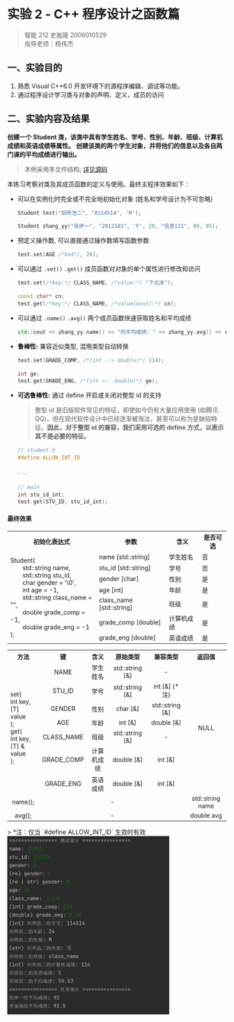 # 实验 2 - C++ 程序设计之函数篇

> 智能 212 史胤隆 2006010529  
> 指导老师：杨伟杰



## 一、实验目的

1. 熟悉 Visual C++6.0 开发环境下的源程序编辑、调试等功能。
1. 通过程序设计学习类与对象的声明、定义，成员的访问



## 二、实验内容及结果

**创建一个 Student 类，该类中具有学生姓名、学号、性别、年龄、班级、计算机成绩和英语成绩等属性。**
**创建该类的两个学生对象，并将他们的信息以及各自两门课的平均成绩进行输出。**

> 本例采用多文件结构; [详见源码](https://github.com/Vincy1230/OOP-class/blob/main/exp03/)

本练习考察对类及其成员函数的定义与使用。最终主程序效果如下：

- 可以在实例化时完全或不完全地初始化对象 (姓名和学号设计为不可忽略)

  ```cpp
  Student test("田所浩二", "0114514", 'M');
  ```

  ```cpp
  Student zhang_yy("张伊一", "2012101", 'F', 20, "信息121", 89, 95);
  ```

  

- 预定义操作数, 可以直接通过操作数填写函数参数

  ```cpp
  test.set(AGE /*0x4*/, 24);
  ```

  

- 可以通过 `.set()` `.get()` 成员函数对对象的单个属性进行修改和访问

  ```cpp
  test.set(/*key:*/ CLASS_NAME, /*value:*/ "下北泽");
  ```

  ```cpp
  const char* cn;
  test.get(/*key:*/ CLASS_NAME, /*value[&out]:*/ cn);
  ```

  

- 可以通过 `.name()` `.avg()` 两个成员函数快速获取姓名和平均成绩

  ```cpp
  std::cout << zhang_yy.name() << "的平均成绩: " << zhang_yy.avg() << std::endl;
  ```

  <div STYLE="page-break-after: always;"></div>

- **鲁棒性:** 兼容近似类型, 混用类型自动转换

  ```cpp
  test.set(GRADE_COMP, /*(int --> double)*/ 114);
  ```

  ```cpp
  int ge;
  test.get(GRADE_ENG, /*(int <-- double)*/ ge);
  ```

  

-   **可选鲁棒性:** 通过 define 开启或关闭对整型 id 的支持

    > 整型 id 是旧版软件常见的特征，即使如今仍有大量应用使用 (如腾讯 QQ)，但在现代软件设计中已经逐渐被淘汰，甚至可以称为是缺陷特征。**因此，对于整型 id 的兼容，我们采用可选的 define 方式，以表示其不是必要的特征。**

    ```cpp
    // student.h
    #define ALLOW_INT_ID
    
    ...
    
    // main
    int stu_id_int;
    test.get(STU_ID, stu_id_int);
    ```





#### 最终效果

<table>
<tr>
<th>初始化表达式</th>
<th>参数</th>
<th>含义</th>
<th>是否可选</th>
</tr>
<tr>
<td rowspan="7"> Student(<br/>&emsp;&emsp;std::string name,<br/>&emsp;&emsp;std::string stu_id,<br/>&emsp;&emsp;char gender = '\0',<br/>&emsp;&emsp;int age = -1,<br/>&emsp;&emsp;std::string class_name = "",<br/>&emsp;&emsp;double grade_comp = -1,<br/>&emsp;&emsp;double grade_eng = -1<br/>);</td>
<td> name [std::string] </td>
<td> 学生姓名 </td>
<td> 否 </td>
</tr>
<tr>
<td> stu_id [std::string] </td>
<td> 学号 </td>
<td> 否 </td>
</tr>
<tr>
<td> gender [char] </td>
<td> 性别 </td>
<td> 是 </td>
</tr>
<tr>
<td> age [int] </td>
<td> 年龄 </td>
<td> 是 </td>
</tr>
<tr>
<td> class_name [std::string] </td>
<td> 班级 </td>
<td> 是 </td>
</tr>
<tr>
<td> grade_comp [double] </td>
<td> 计算机成绩 </td>
<td> 是 </td>
</tr>
<tr>
<td> grade_eng [double] </td>
<td> 英语成绩 </td>
<td> 是 </td>
</tr>
</table>
<div STYLE="page-break-after: always;"></div>


<table style="text-align:center">
<tr>
<th> 方法 </th>
<th> 键 </th>
<th> 含义 </th>
<th> 原始类型 </th>
<th> 兼容类型 </th>
<th> 返回值 </th>
</tr>
<tr>
<td rowspan="7" style="text-align:left"> set(<br/>int key,<br/>[T] value<br/>);<br/>get(<br/>int key,<br/>[T] & value<br/>); </td>
<td> NAME </td>
<td> 学生姓名 </td>
<td> std::string [&] </td>
<td> - </td>
<td rowspan="7"> NULL </td>
</tr>
<tr>
<td> STU_ID </td>
<td> 学号 </td>
<td> std::string [&] </td>
<td> int [&] (*注) </td>
</tr>
<tr>
<td> GENDER </td>
<td> 性别 </td>
<td> char [&] </td>
<td> std::string [&] </td>
</tr>
<tr>
<td> AGE </td>
<td> 年龄 </td>
<td> int [&] </td>
<td> double [&] </td>
</tr>
<tr>
<td> CLASS_NAME </td>
<td> 班级 </td>
<td> std::string [&] </td>
<td> - </td>
</tr>
<tr>
<td> GRADE_COMP </td>
<td> 计算机成绩 </td>
<td> double [&] </td>
<td> int [&] </td>
</tr>
<tr>
<td> GRADE_ENG </td>
<td> 英语成绩 </td>
<td> double [&] </td>
<td> int [&] </td>
</tr>
<tr>
<td> name(); </td>
<td colspan="4"> - </td>
<td> std::string name </td>
</tr>
<tr>
<td> avg(); </td>
<td colspan="4"> - </td>
<td> double avg </td>
</table>
> *注：仅当 `#define ALLOW_INT_ID` 生效时有效



<img src="./img/00.png" alt="00" style="zoom: 40%;" />  
